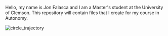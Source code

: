Hello, my name is Jon Falasca and I am a Master's student at the University of Clemson. This repository will contain files that I create for my course in Autonomy. 

![circle_trajectory](https://user-images.githubusercontent.com/99235126/153355018-ff7aa3cc-9aa3-4d2b-8cd6-2da6213f3f71.PNG)
